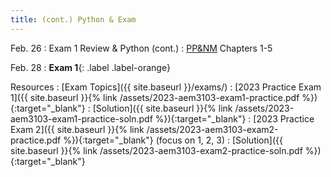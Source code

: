 ```yaml
---
title: (cont.) Python & Exam
---
```

Feb. 26
: Exam 1 Review & Python (cont.)
  : [PP&NM](https://pythonnumericalmethods.berkeley.edu/notebooks/Index.html) Chapters 1-5

Feb. 28
: **Exam 1**{: .label .label-orange}

Resources
: [Exam Topics]({{ site.baseurl }}/exams/)
: [2023 Practice Exam 1]({{ site.baseurl }}{% link /assets/2023-aem3103-exam1-practice.pdf %}){:target="_blank"}
   : [Solution]({{ site.baseurl }}{% link /assets/2023-aem3103-exam1-practice-soln.pdf %}){:target="_blank"}
: [2023 Practice Exam 2]({{ site.baseurl }}{% link /assets/2023-aem3103-exam2-practice.pdf %}){:target="_blank"} (focus on 1, 2, 3)
   : [Solution]({{ site.baseurl }}{% link /assets/2023-aem3103-exam2-practice-soln.pdf %}){:target="_blank"}

